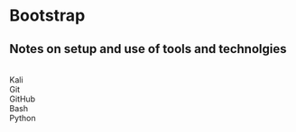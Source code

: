 # Bootstrap
## Notes on setup and use of tools and technolgies
<br>
Kali<br>
Git<br>
GitHub<br>
Bash<br>
Python<br>
